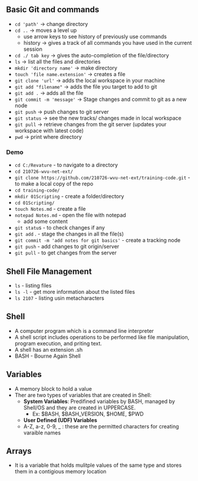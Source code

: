 ## Basic Git and commands
- `cd 'path'` -> change directory
- `cd ..` -> moves a level up
	- use arrow keys to see history of previously use commands
	- history -> gives a track of all commands you have used in the current session
- `cd ./ tab key` -> gives the auto-completion of the file/directory
- `ls` -> list all the files and directories
- `mkdir 'directory name'` -> make directory
- `touch 'file name.extension'` -> creates a file
- `git clone 'url'` -> adds the local workspace in your machine
- `git add "filename"` -> adds the file you target to add to git
- `git add .` -> adds all the file
- `git commit -m 'message'` -> Stage changes and commit to git as a new node
- `git push` -> push changes to git server
- `git status` -> see the new tracks/ changes made in local workspace
- `git pull` -> retrieve changes from the git server (updates your workspace with latest code)
- `pwd` -> print where directory

### Demo
- `cd C:/Revature`   - to navigate to a directory
- `cd 210726-wvu-net-ext/`
- `git clone https://github.com/210726-wvu-net-ext/training-code.git` - to make a local copy of the repo
- `cd training-code/`
- `mkdir 01Scripting` - create a folder/directory
- `cd 01Scripting/`
- `touch Notes.md` - create a file
- `notepad Notes.md` - open the file with notepad
	- add some content
- `git statu`s - to check changes if any
- `git add` . - stage the changes in all the file(s)
- `git commit -m 'add notes for git basics'` - create a tracking node
- `git push` - add changes to git origin/server
- `git pull` - to get changes from the server

## Shell File Management
- `ls`  - listing files
- `ls -l` - get more information about the listed files
- `ls 2107` - listing usin metacharacters

## Shell
- A computer program which is a command line interpreter
- A shell script includes operations to be performed like file manipulation, program execution, and priting text.
- A shell has an extension .sh 
- BASH - Bourne Again Shell

## Variables
- A memory block to hold a value
- Ther are two types of variables that are created in Shell:
  - **System Variables**: Predifined variables by BASH, managed by Shell/OS and they are created in UPPERCASE.
    - Ex: $BASH, $BASH_VERSION, $HOME, $PWD
  - **User Defined (UDF) Variables**
  - A-Z, a-z, 0-9, _ : these are the permitted characters for creating varaible names

## Arrays
- It is a variable that holds mulitple values of the same type and stores them in a contigious memory location